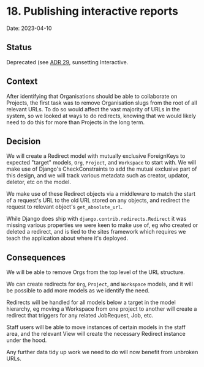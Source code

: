 # 18. Publishing interactive reports
Date: 2023-04-10

## Status

Deprecated (see [ADR 29](0029-sunset-osi-interactive.md), sunsetting Interactive.

## Context
After identifying that Organisations should be able to collaborate on Projects, the first task was to remove Organisation slugs from the root of all relevant URLs.  To do so would affect the vast majority of URLs in the system, so we looked at ways to do redirects, knowing that we would likely need to do this for more than Projects in the long term.


## Decision
We will create a Redirect model with mutually exclusive ForeignKeys to expected "target" models, `Org`, `Project`, and `Workspace` to start with.  We will make use of Django's CheckConstraints to add the mutual exclusive part of this design, and we will track various metadata such as creator, updator, deletor, etc on the model.

We make use of these Redirect objects via a middleware to match the start of a request's URL to the old URL stored on any objects, and redirect the request to relevant object's `get_absolute_url`.

While Django does ship with `django.contrib.redirects.Redirect` it was missing various properties we were keen to make use of, eg who created or deleted a redirect, and is tied to the sites framework which requires we teach the application about where it's deployed.


## Consequences
We will be able to remove Orgs from the top level of the URL structure.

We can create redirects for `Org`, `Project`, and `Workspace` models, and it will be possible to add more models as we identify the need.

Redirects will be handled for all models below a target in the model hierarchy, eg moving a Workspace from one project to another will create a redirect that triggers for any related JobRequest, Job, etc.

Staff users will be able to move instances of certain models in the staff area, and the relevant View will create the necessary Redirect instance under the hood.

Any further data tidy up work we need to do will now benefit from unbroken URLs.
